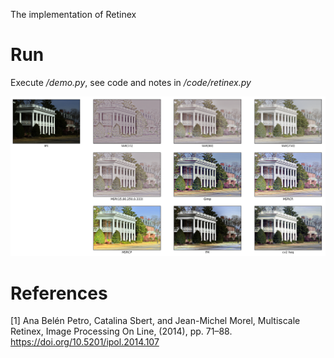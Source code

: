 The implementation of Retinex

# Run

Execute */demo.py*, see code and notes in */code/retinex.py*

![](./demo.png)

# References

[1] Ana Belén Petro, Catalina Sbert, and Jean-Michel Morel, Multiscale Retinex, Image Processing On Line, (2014), pp. 71–88. https://doi.org/10.5201/ipol.2014.107